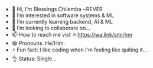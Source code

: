 - 👋 Hi, I’m Blessings Chilemba ~REVER
- 👀 I’m interested in software systems & ML
- 🌱 I’m currently learning backend, AI & ML
- 💞️ I’m looking to collaborate on...
- 📫 How to reach me vist ↗️ https://wa.link/smirhm
- 😄 Pronouns: He/Him.
- ⚡ Fun fact: I like coding when I'm feeling like quiting it...
- 👌 Status: Single...
<!---
ReverTechs/ReverTechs is a ✨ special ✨ repository because its `README.md` (this file) appears on your GitHub profile.
You can click the Preview link to take a look at your changes.
--->
